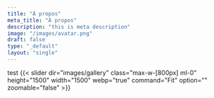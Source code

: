 ```yaml
---
title: "À propos"
meta_title: "À propos"
description: "this is meta description"
image: "/images/avatar.png"
draft: false
type: "_default"
layout: "single"
---
```


test
{{< slider dir="images/gallery" class="max-w-[800px] ml-0" height="1500" width="1500" webp="true" command="Fit" option="" zoomable="false" >}}

